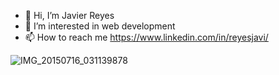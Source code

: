 - 👋 Hi, I’m Javier Reyes
- 👀 I’m interested in web development 
- 📫 How to reach me https://www.linkedin.com/in/reyesjavi/

<!---
crjavier/crjavier is a ✨ special ✨ repository because its `README.md` (this file) appears on your GitHub profile.
You can click the Preview link to take a look at your changes.
--->

![IMG_20150716_031139878](https://user-images.githubusercontent.com/15008952/209762716-95057573-178c-4778-a8f7-e94e662907d2.jpg)
